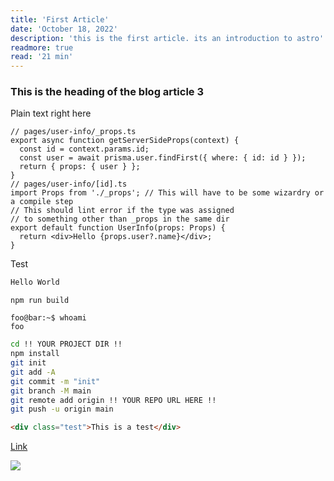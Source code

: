 ```yaml
---
title: 'First Article'
date: 'October 18, 2022'
description: 'this is the first article. its an introduction to astro'
readmore: true
read: '21 min'
---
```


### This is the heading of the blog article 3

Plain text right here

```tsx
// pages/user-info/_props.ts
export async function getServerSideProps(context) {
  const id = context.params.id;
  const user = await prisma.user.findFirst({ where: { id: id } });
  return { props: { user } };
}
// pages/user-info/[id].ts
import Props from './_props'; // This will have to be some wizardry or a compile step
// This should lint error if the type was assigned
// to something other than _props in the same dir
export default function UserInfo(props: Props) {
  return <div>Hello {props.user?.name}</div>;
}
```

Test

```bash
Hello World
```

```properties
npm run build
```

```console
foo@bar:~$ whoami
foo
```

```bash
cd !! YOUR PROJECT DIR !!
npm install
git init
git add -A
git commit -m "init"
git branch -M main
git remote add origin !! YOUR REPO URL HERE !!
git push -u origin main
```

```html
<div class="test">This is a test</div>
```

[Link](https://www.google.com)

<img src="/images/blog/image.jpg" />
